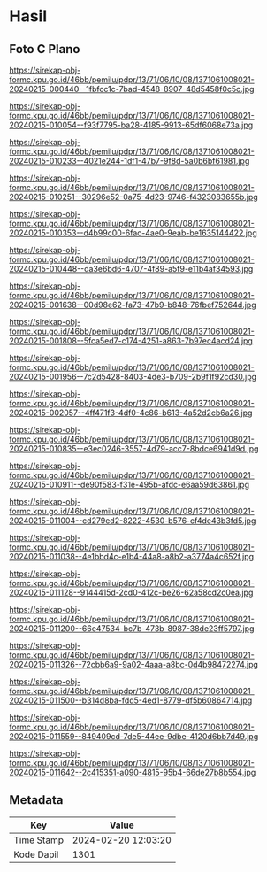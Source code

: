 # Hasil

## Foto C Plano

https://sirekap-obj-formc.kpu.go.id/46bb/pemilu/pdpr/13/71/06/10/08/1371061008021-20240215-000440--1fbfcc1c-7bad-4548-8907-48d5458f0c5c.jpg

https://sirekap-obj-formc.kpu.go.id/46bb/pemilu/pdpr/13/71/06/10/08/1371061008021-20240215-010054--f93f7795-ba28-4185-9913-65df6068e73a.jpg

https://sirekap-obj-formc.kpu.go.id/46bb/pemilu/pdpr/13/71/06/10/08/1371061008021-20240215-010233--4021e244-1df1-47b7-9f8d-5a0b6bf61981.jpg

https://sirekap-obj-formc.kpu.go.id/46bb/pemilu/pdpr/13/71/06/10/08/1371061008021-20240215-010251--30296e52-0a75-4d23-9746-f4323083655b.jpg

https://sirekap-obj-formc.kpu.go.id/46bb/pemilu/pdpr/13/71/06/10/08/1371061008021-20240215-010353--d4b99c00-6fac-4ae0-9eab-be1635144422.jpg

https://sirekap-obj-formc.kpu.go.id/46bb/pemilu/pdpr/13/71/06/10/08/1371061008021-20240215-010448--da3e6bd6-4707-4f89-a5f9-e11b4af34593.jpg

https://sirekap-obj-formc.kpu.go.id/46bb/pemilu/pdpr/13/71/06/10/08/1371061008021-20240215-001638--00d98e62-fa73-47b9-b848-76fbef75264d.jpg

https://sirekap-obj-formc.kpu.go.id/46bb/pemilu/pdpr/13/71/06/10/08/1371061008021-20240215-001808--5fca5ed7-c174-4251-a863-7b97ec4acd24.jpg

https://sirekap-obj-formc.kpu.go.id/46bb/pemilu/pdpr/13/71/06/10/08/1371061008021-20240215-001956--7c2d5428-8403-4de3-b709-2b9f1f92cd30.jpg

https://sirekap-obj-formc.kpu.go.id/46bb/pemilu/pdpr/13/71/06/10/08/1371061008021-20240215-002057--4ff471f3-4df0-4c86-b613-4a52d2cb6a26.jpg

https://sirekap-obj-formc.kpu.go.id/46bb/pemilu/pdpr/13/71/06/10/08/1371061008021-20240215-010835--e3ec0246-3557-4d79-acc7-8bdce6941d9d.jpg

https://sirekap-obj-formc.kpu.go.id/46bb/pemilu/pdpr/13/71/06/10/08/1371061008021-20240215-010911--de90f583-f31e-495b-afdc-e6aa59d63861.jpg

https://sirekap-obj-formc.kpu.go.id/46bb/pemilu/pdpr/13/71/06/10/08/1371061008021-20240215-011004--cd279ed2-8222-4530-b576-cf4de43b3fd5.jpg

https://sirekap-obj-formc.kpu.go.id/46bb/pemilu/pdpr/13/71/06/10/08/1371061008021-20240215-011038--4e1bbd4c-e1b4-44a8-a8b2-a3774a4c652f.jpg

https://sirekap-obj-formc.kpu.go.id/46bb/pemilu/pdpr/13/71/06/10/08/1371061008021-20240215-011128--9144415d-2cd0-412c-be26-62a58cd2c0ea.jpg

https://sirekap-obj-formc.kpu.go.id/46bb/pemilu/pdpr/13/71/06/10/08/1371061008021-20240215-011200--66e47534-bc7b-473b-8987-38de23ff5797.jpg

https://sirekap-obj-formc.kpu.go.id/46bb/pemilu/pdpr/13/71/06/10/08/1371061008021-20240215-011326--72cbb6a9-9a02-4aaa-a8bc-0d4b98472274.jpg

https://sirekap-obj-formc.kpu.go.id/46bb/pemilu/pdpr/13/71/06/10/08/1371061008021-20240215-011500--b314d8ba-fdd5-4ed1-8779-df5b60864714.jpg

https://sirekap-obj-formc.kpu.go.id/46bb/pemilu/pdpr/13/71/06/10/08/1371061008021-20240215-011559--849409cd-7de5-44ee-9dbe-4120d6bb7d49.jpg

https://sirekap-obj-formc.kpu.go.id/46bb/pemilu/pdpr/13/71/06/10/08/1371061008021-20240215-011642--2c415351-a090-4815-95b4-66de27b8b554.jpg


## Metadata

| Key        | Value               |
| ---------- | ------------------- |
| Time Stamp | 2024-02-20 12:03:20 |
| Kode Dapil | 1301                |



